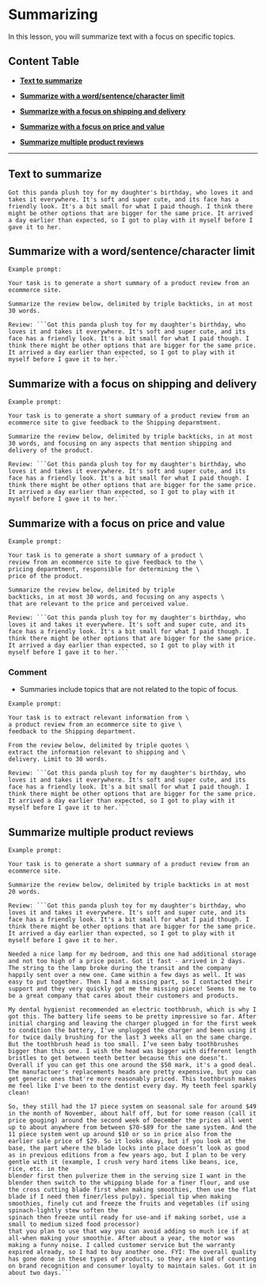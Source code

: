 # Summarizing

In this lesson, you will summarize text with a focus on specific topics.


## **Content Table**

- [**Text to summarize**](https://github.com/SOLUNTECH/prompt-engineering/blob/main/3-summarizing-prompts.md#text-to-summarize)

- [**Summarize with a word/sentence/character limit**](https://github.com/SOLUNTECH/prompt-engineering/blob/main/3-summarizing-prompts.md#summarize-with-a-word-sentence-character-limit)

- [**Summarize with a focus on shipping and delivery**](https://github.com/SOLUNTECH/prompt-engineering/blob/main/3-summarizing-prompts.md#summarize-with-a-focus-on-shipping-and-delivery)

- [**Summarize with a focus on price and value**](https://github.com/SOLUNTECH/prompt-engineering/blob/main/3-summarizing-prompts.md#summarize-with-a-focus-on-price-and-value)

- [**Summarize multiple product reviews**](https://github.com/SOLUNTECH/prompt-engineering/blob/main/3-summarizing-prompts.md#summarize-multiple-product-reviews)

---

## Text to summarize

```text
Got this panda plush toy for my daughter's birthday, who loves it and takes it everywhere. It's soft and super cute, and its face has a friendly look. It's a bit small for what I paid though. I think there might be other options that are bigger for the same price. It arrived a day earlier than expected, so I got to play with it myself before I gave it to her.
```

## Summarize with a word/sentence/character limit

`Example prompt:`

```text
Your task is to generate a short summary of a product review from an ecommerce site. 

Summarize the review below, delimited by triple backticks, in at most 30 words. 

Review: ```Got this panda plush toy for my daughter's birthday, who loves it and takes it everywhere. It's soft and super cute, and its face has a friendly look. It's a bit small for what I paid though. I think there might be other options that are bigger for the same price. It arrived a day earlier than expected, so I got to play with it myself before I gave it to her.```
```

## Summarize with a focus on shipping and delivery

`Example prompt:`

```text
Your task is to generate a short summary of a product review from an ecommerce site to give feedback to the Shipping deparmtment. 

Summarize the review below, delimited by triple backticks, in at most 30 words, and focusing on any aspects that mention shipping and delivery of the product. 

Review: ```Got this panda plush toy for my daughter's birthday, who loves it and takes it everywhere. It's soft and super cute, and its face has a friendly look. It's a bit small for what I paid though. I think there might be other options that are bigger for the same price. It arrived a day earlier than expected, so I got to play with it myself before I gave it to her.```
```

## Summarize with a focus on price and value

`Example prompt:`

```text
Your task is to generate a short summary of a product \
review from an ecommerce site to give feedback to the \
pricing deparmtment, responsible for determining the \
price of the product.  

Summarize the review below, delimited by triple 
backticks, in at most 30 words, and focusing on any aspects \
that are relevant to the price and perceived value. 

Review: ```Got this panda plush toy for my daughter's birthday, who loves it and takes it everywhere. It's soft and super cute, and its face has a friendly look. It's a bit small for what I paid though. I think there might be other options that are bigger for the same price. It arrived a day earlier than expected, so I got to play with it myself before I gave it to her.```
```

### Comment

- Summaries include topics that are not related to the topic of focus.

`Example prompt:`

```text
Your task is to extract relevant information from \ 
a product review from an ecommerce site to give \
feedback to the Shipping department. 

From the review below, delimited by triple quotes \
extract the information relevant to shipping and \ 
delivery. Limit to 30 words. 

Review: ```Got this panda plush toy for my daughter's birthday, who loves it and takes it everywhere. It's soft and super cute, and its face has a friendly look. It's a bit small for what I paid though. I think there might be other options that are bigger for the same price. It arrived a day earlier than expected, so I got to play with it myself before I gave it to her.```
```

## Summarize multiple product reviews

`Example prompt:`

```text
Your task is to generate a short summary of a product review from an ecommerce site. 

Summarize the review below, delimited by triple backticks in at most 20 words. 

Review: ```Got this panda plush toy for my daughter's birthday, who loves it and takes it everywhere. It's soft and super cute, and its face has a friendly look. It's a bit small for what I paid though. I think there might be other options that are bigger for the same price. It arrived a day earlier than expected, so I got to play with it myself before I gave it to her.

Needed a nice lamp for my bedroom, and this one had additional storage and not too high of a price point. Got it fast - arrived in 2 days. The string to the lamp broke during the transit and the company happily sent over a new one. Came within a few days as well. It was easy to put together. Then I had a missing part, so I contacted their support and they very quickly got me the missing piece! Seems to me to be a great company that cares about their customers and products. 

My dental hygienist recommended an electric toothbrush, which is why I got this. The battery life seems to be pretty impressive so far. After initial charging and leaving the charger plugged in for the first week to condition the battery, I've unplugged the charger and been using it for twice daily brushing for the last 3 weeks all on the same charge. But the toothbrush head is too small. I’ve seen baby toothbrushes bigger than this one. I wish the head was bigger with different length bristles to get between teeth better because this one doesn’t.  Overall if you can get this one around the $50 mark, it's a good deal. The manufactuer's replacements heads are pretty expensive, but you can get generic ones that're more reasonably priced. This toothbrush makes me feel like I've been to the dentist every day. My teeth feel sparkly clean! 

So, they still had the 17 piece system on seasonal sale for around $49 in the month of November, about half off, but for some reason (call it price gouging) around the second week of December the prices all went up to about anywhere from between $70-$89 for the same system. And the 11 piece system went up around $10 or so in price also from the earlier sale price of $29. So it looks okay, but if you look at the base, the part where the blade locks into place doesn’t look as good as in previous editions from a few years ago, but I plan to be very gentle with it (example, I crush very hard items like beans, ice, rice, etc. in the 
blender first then pulverize them in the serving size I want in the blender then switch to the whipping blade for a finer flour, and use the cross cutting blade first when making smoothies, then use the flat blade if I need them finer/less pulpy). Special tip when making smoothies, finely cut and freeze the fruits and vegetables (if using spinach-lightly stew soften the 
spinach then freeze until ready for use-and if making sorbet, use a small to medium sized food processor) 
that you plan to use that way you can avoid adding so much ice if at all-when making your smoothie. After about a year, the motor was making a funny noise. I called customer service but the warranty expired already, so I had to buy another one. FYI: The overall quality has gone done in these types of products, so they are kind of counting on brand recognition and consumer loyalty to maintain sales. Got it in about two days.```
```

